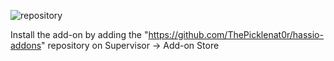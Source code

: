 ![repository](https://img.shields.io/badge/addon-ngrok-green)

Install the add-on by adding the "https://github.com/ThePicklenat0r/hassio-addons" repository on Supervisor -> Add-on Store
